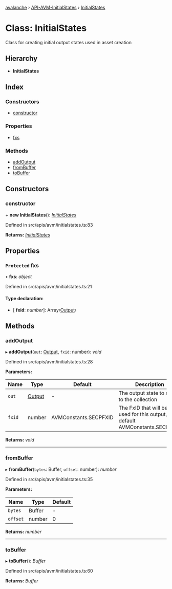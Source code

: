 [avalanche](../README.md) › [API-AVM-InitialStates](../modules/api_avm_initialstates.md) › [InitialStates](api_avm_initialstates.initialstates.md)

# Class: InitialStates

Class for creating initial output states used in asset creation

## Hierarchy

* **InitialStates**

## Index

### Constructors

* [constructor](api_avm_initialstates.initialstates.md#constructor)

### Properties

* [fxs](api_avm_initialstates.initialstates.md#protected-fxs)

### Methods

* [addOutput](api_avm_initialstates.initialstates.md#addoutput)
* [fromBuffer](api_avm_initialstates.initialstates.md#frombuffer)
* [toBuffer](api_avm_initialstates.initialstates.md#tobuffer)

## Constructors

###  constructor

\+ **new InitialStates**(): *[InitialStates](api_avm_initialstates.initialstates.md)*

Defined in src/apis/avm/initialstates.ts:83

**Returns:** *[InitialStates](api_avm_initialstates.initialstates.md)*

## Properties

### `Protected` fxs

• **fxs**: *object*

Defined in src/apis/avm/initialstates.ts:21

#### Type declaration:

* \[ **fxid**: *number*\]: Array‹[Output](common_output.output.md)›

## Methods

###  addOutput

▸ **addOutput**(`out`: [Output](common_output.output.md), `fxid`: number): *void*

Defined in src/apis/avm/initialstates.ts:28

**Parameters:**

Name | Type | Default | Description |
------ | ------ | ------ | ------ |
`out` | [Output](common_output.output.md) | - | The output state to add to the collection |
`fxid` | number | AVMConstants.SECPFXID | The FxID that will be used for this output, default AVMConstants.SECPFXID  |

**Returns:** *void*

___

###  fromBuffer

▸ **fromBuffer**(`bytes`: Buffer, `offset`: number): *number*

Defined in src/apis/avm/initialstates.ts:35

**Parameters:**

Name | Type | Default |
------ | ------ | ------ |
`bytes` | Buffer | - |
`offset` | number | 0 |

**Returns:** *number*

___

###  toBuffer

▸ **toBuffer**(): *Buffer*

Defined in src/apis/avm/initialstates.ts:60

**Returns:** *Buffer*
